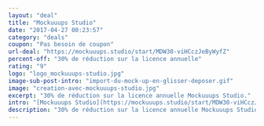```yaml
---
layout: "deal"
title: "Mockuuups Studio"
date: "2017-04-27 00:23:57"
category: "deals"
coupon: "Pas besoin de coupon"
url-deal: "https://mockuuups.studio/start/MDW30-viHCczJeByWyfZ"
percent-off: "30% de réduction sur la licence annuelle"
rating: "9"
logo: "logo_mockuuups-studio.jpg"
image-sub-post-intro: "import-du-mock-up-en-glisser-deposer.gif"
image: "creation-avec-mockuuups-studio.jpg"
excerpt: "30% de réduction sur la licence annuelle Mockuuups Studio."
intro: "[Mockuuups Studio](https://mockuuups.studio/start/MDW30-viHCczJeByWyfZ) est une application gratuite pour MacOS et Windows qui vous permet de créer de belles mises en scène pour vos maquettes. Peu importe si vous êtes designer ou non, l'App a été créée pour faciliter au maximum la création d'un mock-up. J'ai négocié pour vous 30% de réduction sur l'achat de la licence annuelle. Vous aurez accès à des centaines de mock-ups premiums sur smartphones et tablettes iOS/Android (Samsung et iPhone) et sur desktop (Dell et MacBook). Je vous invite également à lire mon [tutoriel comment créer un mock-up sans PhotoShop](http://www.magazineduwebdesign.com/ressources/outils-services/design/mockuuups-studio-appli-gratuite-de-creation-de-mock-up-pour-macos-et-windows/) où je détaille mon test de l'application Mockuuups Studio."
description: "30% de réduction sur la licence annuelle Mockuuups Studio pour la création d'un mock-up sans PhotoShop."
---
```

